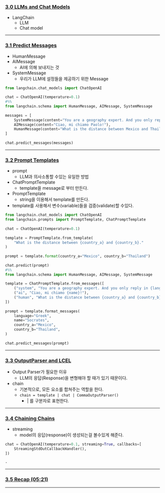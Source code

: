 ### [3.0 LLMs and Chat Models](https://nomadcoders.co/fullstack-gpt/lectures/4549)
- LangChain
	- LLM
	- Chat model
***
### [3.1 Predict Messages](https://nomadcoders.co/fullstack-gpt/lectures/4550)
- HumanMessage
- AIMessage
	- AI에 의해 보내지는 것
- SystemMessage
	- 우리가 LLM에 설정들을 제공하기 위한 Message
```python
from langchain.chat_models import ChatOpenAI  
  
chat = ChatOpenAI(temperature=0.1)  
#%%  
from langchain.schema import HumanMessage, AIMessage, SystemMessage  
  
messages = [  
    SystemMessage(content="You are a geography expert. And you only reply in Italian."),  
    AIMessage(content="Ciao, mi chiamo Paolo!"),  
    HumanMessage(content="What is the distance between Mexico and Thailand. Also, what is your name?")  
]  
  
chat.predict_messages(messages)
```
***
### [3.2 Prompt Templates](https://nomadcoders.co/fullstack-gpt/lectures/4551)
- prompt
	- LLM과 의사소통할 수있는 유일한 방법
- ChatPromptTemplate
	- template을 message로 부터 만든다.
- PromptTemplate
	- string을 이용해서 template를 만든다.
- template를 사용해서 변수(variable)들을 검증(validate)할 수있다.
```python
from langchain.chat_models import ChatOpenAI  
from langchain.prompts import PromptTemplate, ChatPromptTemplate  
  
chat = ChatOpenAI(temperature=0.1)  
  
template = PromptTemplate.from_template(  
    "What is the distance between {country_a} and {country_b}."  
)  
  
prompt = template.format(country_a="Mexico", country_b="Thailand")  
  
chat.predict(prompt)  
#%%  
from langchain.schema import HumanMessage, AIMessage, SystemMessage  
  
template = ChatPromptTemplate.from_messages([  
    ("system", "You are a geography expert. And you only reply in {language}."),  
    ("ai", "Ciao, mi chiamo {name}!"),  
    ("human", "What is the distance between {country_a} and {country_b}. Also, what is your name?")  
])  
  
prompt = template.format_messages(  
    language="Greek",  
    name="Socrates",  
    country_a="Mexico",  
    country_b="Thailand",  
)  
  
chat.predict_messages(prompt)
```
***
### [3.3 OutputParser and LCEL](https://nomadcoders.co/fullstack-gpt/lectures/4552)
- Output Parser가 필요한 이유
	- LLM의 응답(Response)을 변형해야 할 때가 있기 때문이다.
- chain
	- 기본적으로, 모든 요소를 합쳐주는 역할을 한다.
	- `chain = template | chat | CommaOutputParser()`
		- | 를 구분자로 표현한다.
***
### [3.4 Chaining Chains](https://nomadcoders.co/fullstack-gpt/lectures/4553)
- streaming
	- model의 응답(response)이 생성되는걸 볼수있게 해준다.
```python
chat = ChatOpenAI(temperature=0.1, streaming=True, callbacks=[  
    StreamingStdOutCallbackHandler(),  
])
```

	- 
***
### [3.5 Recap (05:21)](https://nomadcoders.co/fullstack-gpt/lectures/4554)
***
